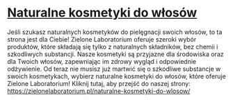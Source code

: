 # [Naturalne kosmetyki do włosów](https://zielonelaboratorium.pl/naturalne-kosmetyki-do-wlosow/)

Jeśli szukasz naturalnych kosmetyków do pielęgnacji swoich włosów, to ta strona jest dla Ciebie! Zielone Laboratorium oferuje szeroki wybór produktów, które składają się tylko z naturalnych składników, bez chemii i szkodliwych substancji. Nasze kosmetyki są przyjazne dla środowiska oraz dla Twoich włosów, zapewniając im zdrowy wygląd i odpowiednie odżywienie. Od teraz nie musisz już martwić się o szkodliwe substancje w swoich kosmetykach, wybierz naturalne kosmetyki do włosów, które oferuje Zielone Laboratorium! Kliknij tutaj, aby przejść do naszej strony: https://zielonelaboratorium.pl/naturalne-kosmetyki-do-wlosow/
